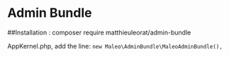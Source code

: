 Admin Bundle
=====

##Installation :
composer require matthieuleorat/admin-bundle

AppKernel.php, add the line:
`new Maleo\AdminBundle\MaleoAdminBundle(),`
